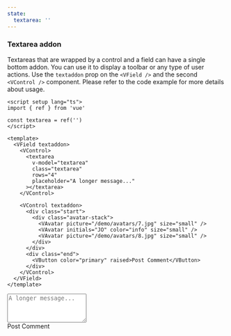 ```yaml
---
state:
  textarea: ''
---
```


### Textarea addon

Textareas that are wrapped by a control and a field can have a single
bottom addon. You can use it to display a toolbar or any type of user actions.
Use the `textaddon` prop on the `<VField />` and the second `<VControl />`
component. Please refer to the code example for more details about usage.

<!--code-->

```vue
<script setup lang="ts">
import { ref } from 'vue'

const textarea = ref('')
</script>

<template>
  <VField textaddon>
    <VControl>
      <textarea
        v-model="textarea"
        class="textarea"
        rows="4"
        placeholder="A longer message..."
      ></textarea>
    </VControl>

    <VControl textaddon>
      <div class="start">
        <div class="avatar-stack">
          <VAvatar picture="/demo/avatars/7.jpg" size="small" />
          <VAvatar initials="JO" color="info" size="small" />
          <VAvatar picture="/demo/avatars/8.jpg" size="small" />
        </div>
      </div>
      <div class="end">
        <VButton color="primary" raised>Post Comment</VButton>
      </div>
    </VControl>
  </VField>
</template>
```

<!--/code-->

<!--example-->

<VField textaddon>
  <VControl>
    <textarea
      v-model="frontmatter.state.textarea"
      class="textarea"
      rows="4"
      placeholder="A longer message..."
    ></textarea>
  </VControl>
  <VControl textaddon>
    <div class="start">
      <div class="avatar-stack">
        <VAvatar picture="/demo/avatars/7.jpg" size="small" />
        <VAvatar initials="JO" color="info" size="small" />
        <VAvatar picture="/demo/avatars/8.jpg" size="small" />
      </div>
    </div>
    <div class="end">
      <VButton color="primary" raised>Post Comment</VButton>
    </div>
  </VControl>
</VField>

<!--/example-->
